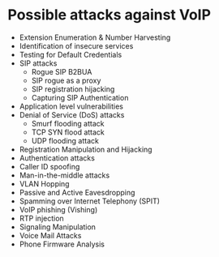 
# Possible attacks against VoIP
- Extension Enumeration & Number Harvesting
- Identification of insecure services
- Testing for Default Credentials
- SIP attacks
    - Rogue SIP B2BUA
    - SIP rogue as a proxy
    - SIP registration hijacking
    - Capturing SIP Authentication
- Application level vulnerabilities
- Denial of Service (DoS) attacks
    - Smurf flooding attack
    - TCP SYN flood attack
    - UDP flooding attack
- Registration Manipulation and Hijacking
- Authentication attacks
- Caller ID spoofing
- Man-in-the-middle attacks
- VLAN Hopping
- Passive and Active Eavesdropping
- Spamming over Internet Telephony (SPIT)
- VoIP phishing (Vishing)
- RTP injection 
- Signaling Manipulation
- Voice Mail Attacks
- Phone Firmware Analysis